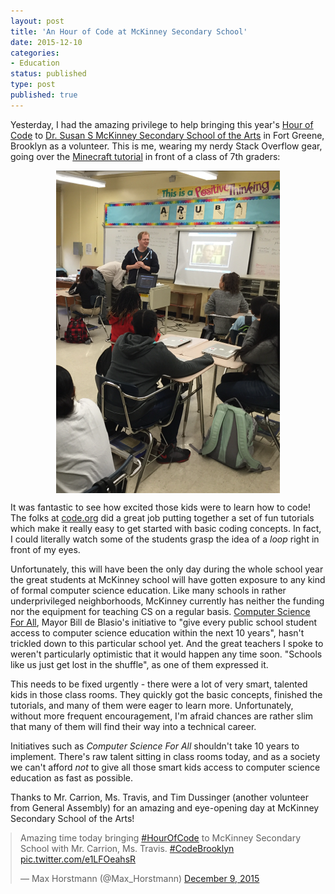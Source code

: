 ```yaml
---
layout: post
title: 'An Hour of Code at McKinney Secondary School'
date: 2015-12-10 
categories:
- Education
status: published
type: post
published: true
---
```


Yesterday, I had the amazing privilege to help bringing this year's [Hour of Code](http://hourofcode.com) to [Dr. Susan S McKinney Secondary School of the Arts](http://www.mckinneyssa.com/) in Fort Greene, Brooklyn as a volunteer. This is me, wearing my nerdy Stack Overflow gear, going over the [Minecraft tutorial](http://hourofcode.com/mc) in front of a class of 7th graders:

<img style="display:block;margin-left:auto;margin-right:auto" src="/images/hourofcode1.png" alt="Notice those MacBook Pros? Those were borrowed from a different school."/>

<!-- more -->

It was fantastic to see how excited those kids were to learn how to code! The folks at [code.org](http://code.org) did a great job  putting together a set of fun tutorials which make it really easy to get started with basic coding concepts. In fact, I could literally watch some of the students grasp the idea of a *loop* right in front of my eyes. 

Unfortunately, this will have been the only day during the whole school year the great students at McKinney school will have gotten  exposure to any kind of formal computer science education. Like many schools in rather underprivileged neighborhoods, McKinney currently has neither the funding nor the equipment for teaching CS on a regular basis. [Computer Science For All](http://www1.nyc.gov/office-of-the-mayor/education-vision-2015-computer-science.page), Mayor Bill de Blasio's initiative to "give every public school student access to computer science education within the next 10 years", hasn't trickled down to this particular school yet. And the great teachers I spoke to weren't particularly optimistic that it would happen any time soon. "Schools like us just get lost in the shuffle", as one of them expressed it.

This needs to be fixed urgently - there were a lot of very smart, talented kids in those class rooms. They quickly got the basic concepts, finished the tutorials, and many of them were eager to learn more. Unfortunately, without more frequent encouragement, I'm afraid chances are rather slim that many of them will find their way into a technical career.

Initiatives such as *Computer Science For All* shouldn't take 10 years to implement. There's raw talent sitting in class rooms today, and as a society we can't afford *not* to give all those smart kids access to computer science education as fast as possible.

Thanks to Mr. Carrion, Ms. Travis, and Tim Dussinger (another volunteer from General Assembly) for an amazing and eye-opening day at McKinney Secondary School of the Arts!

<blockquote class="twitter-tweet" lang="en" style="display:block;margin-left:auto;margin-right:auto"><p lang="en" dir="ltr">Amazing time today bringing <a href="https://twitter.com/hashtag/HourOfCode?src=hash">#HourOfCode</a> to McKinney Secondary School with Mr. Carrion, Ms. Travis. <a href="https://twitter.com/hashtag/CodeBrooklyn?src=hash">#CodeBrooklyn</a> <a href="https://t.co/e1LFOeahsR">pic.twitter.com/e1LFOeahsR</a></p>&mdash; Max Horstmann (@Max_Horstmann) <a href="https://twitter.com/Max_Horstmann/status/674655887898841088">December 9, 2015</a></blockquote>
<script async src="//platform.twitter.com/widgets.js" charset="utf-8"></script>



<!-- Discussion on [Hacker News](https://news.ycombinator.com/item?id=10407121) and [Reddit](https://www.reddit.com/r/programming/comments/3p6u78/what_we_might_have_to_teach_before_computer/). -->

